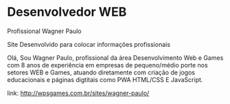 # Desenvolvedor WEB
Profissional Wagner Paulo

Site Desenvolvido para colocar informações profissionais

Olá, Sou Wagner Paulo, profissional da área Desenvolvimento Web e Games com 8 anos de experiência em empresas de pequeno/médio porte
nos setores WEB e Games, atuando diretamente com criação de jogos educacionais e páginas digtitais como PWA HTML/CSS E JavaScript.

link:
http://wpsgames.com.br/sites/wagner-paulo/
